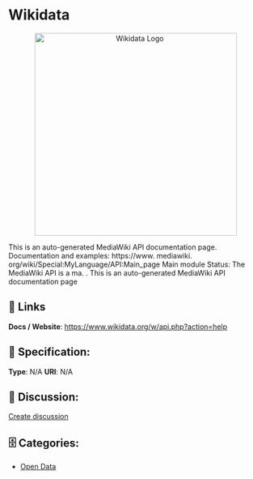 # Wikidata
<p align="center">
    <img width="400" src="https://raw.githubusercontent.com/apis-list/apis-list/main/apis/wikidata/logo_256x256.png" alt="Wikidata Logo"/>
</p>

This is an auto-generated MediaWiki API documentation page. Documentation and examples: https://www. mediawiki. org/wiki/Special:MyLanguage/API:Main_page Main module Status: The MediaWiki API is a ma. .  This is an auto-generated MediaWiki API documentation page

##  🔗 Links
**Docs / Website**: https://www.wikidata.org/w/api.php?action=help

## 🧬 Specification:
**Type**: N/A
**URI**: N/A

## 💬 Discussion:
[Create discussion](https://github.com/apis-list/apis-list/discussions/new)

## 🗄️ Categories:
- [Open Data](https://github.com/apis-list/apis-list#open-data)







